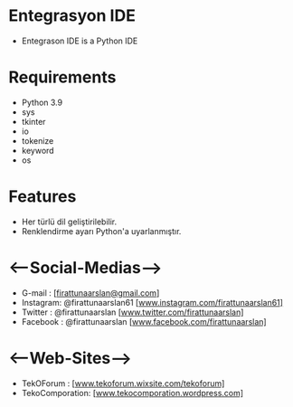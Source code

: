 # Entegrasyon IDE
- Entegrason IDE is a Python IDE

# Requirements
- Python 3.9
- sys
- tkinter 
- io
- tokenize
- keyword
- os

# Features
- Her türlü dil geliştirilebilir.
- Renklendirme ayarı Python'a uyarlanmıştır.

# <--Social-Medias-->
- G-mail   : [firattunaarslan@gmail.com]
- Instagram: @firattunaarslan61 [www.instagram.com/firattunaarslan61]
- Twitter  : @firattunaarslan   [www.twitter.com/firattunaarslan]
- Facebook : @firattunaarslan   [www.facebook.com/firattunaarslan]
# <--Web-Sites-->
- TekOForum      : [www.tekoforum.wixsite.com/tekoforum]
- TekoComporation: [www.tekocomporation.wordpress.com]
